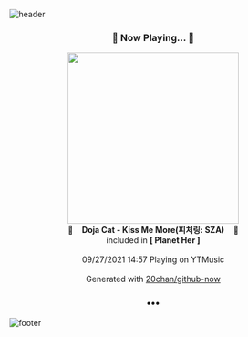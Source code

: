 ![header](https://capsule-render.vercel.app/api?type=wave&height=170&section=header&text=Hi.%20I'm%20SHIFT&fontColor=090707&fontAlignX=45&fontAlignY=65&fontSize=100)

<h3 align="center">🎵 Now Playing... 🎵</h3>
<p align="center">
  <a href="https://music.youtube.com/watch?v=ui7M7j7caHA">
    <img width="300" src="https://lh3.googleusercontent.com/LKHANNfV6CM0WCxrjdjOojWY8N6FSywKXMFbBSXfvtfZ6Fh1ysadjuFl0L266zthTJvnSc6BjBzf7MoEQA">
  </a>
  <br>
  🎵&nbsp&nbsp&nbsp <b>Doja Cat - Kiss Me More(피처링: SZA)</b> &nbsp&nbsp&nbsp🎵
  <br>
  included in <b>[ Planet Her ]</b>
  
  <br />
  <br />
  09/27/2021 14:57 Playing on YTMusic
  <br />
  <br />
  Generated with <a href="https://github.com/20chan/github-now">20chan/github-now</a>
</p>

<h3 align="center">•••</h3>

![footer](https://capsule-render.vercel.app/api?type=wave&height=150&section=footer)
